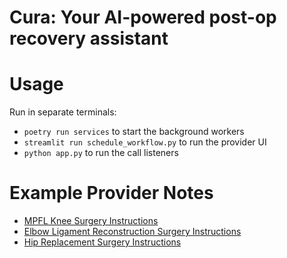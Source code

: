 # Cura: Your AI-powered post-op recovery assistant

# Usage
Run in separate terminals:
- `poetry run services` to start the background workers
- `streamlit run schedule_workflow.py` to run the provider UI
- `python app.py` to run the call listeners

# Example Provider Notes
- [MPFL Knee Surgery Instructions](https://www.massgeneral.org/assets/mgh/pdf/orthopaedics/sports-medicine/physical-therapy/rehabilitation-protocol-for-mpfl.pdf)
- [Elbow Ligament Reconstruction Surgery Instructions](https://www.rachelfrankmd.com/pdf/elbow-ucl-reconstruction-postop-instructions-updated.pdf)
- [Hip Replacement Surgery Instructions](https://www.ruhealth.org/sites/default/files/Legacy/Total-Hip-Replacement-Handbook%20RUHS%20Final.pdf)